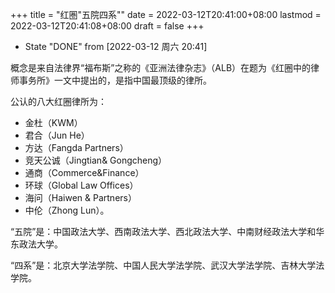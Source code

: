 +++
title = "红圏\"五院四系\""
date = 2022-03-12T20:41:00+08:00
lastmod = 2022-03-12T20:41:08+08:00
draft = false
+++

-   State "DONE"       from              <span class="timestamp-wrapper"><span class="timestamp">[2022-03-12 周六 20:41]</span></span>

概念是来自法律界“福布斯”之称的《亚洲法律杂志》（ALB）在题为《红圈中的律师事务所》一文中提出的，是指中国最顶级的律所。

公认的八大红圈律所为：

-   金杜（KWM）
-   君合（Jun He）
-   方达（Fangda Partners）
-   竞天公诚（Jingtian&amp; Gongcheng）
-   通商（Commerce&amp;Finance）
-   环球（Global Law Offices）
-   海问（Haiwen &amp; Partners）
-   中伦（Zhong Lun）。

“五院”是：中国政法大学、西南政法大学、西北政法大学、中南财经政法大学和华东政法大学。

“四系”是：北京大学法学院、中国人民大学法学院、武汉大学法学院、吉林大学法学院。